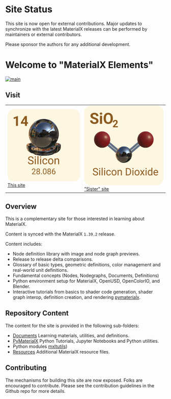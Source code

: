 # Site Status

This site is now open for external contributions. Major 
updates to synchronize with the latest MaterialX releases 
can be performed by maintainers or external contributors. 

Please sponsor the authors for any additional development.

# Welcome to "MaterialX Elements"
[![main](https://github.com/kwokcb/MaterialX_Plus/actions/workflows/main.yml/badge.svg)](https://github.com/kwokcb/MaterialX_Plus/actions/workflows/main.yml)


## Visit

<table>
<tr>
<td>
<a href="https://kwokcb.github.io/MaterialX_Learn/">
<img src="./documents/images/silicon_2_yellow.png" width=100%>
This site
<td>
<a href="https://kwokcb.github.io/MaterialXLab/documents/compounds.html">
<img src="./documents/images/silicon_dioxide.png" width=100%>
"Sister" site
</a>
</table>

## Overview

This is a complementary site for those interested in learning about MaterialX. 

Content is synced with the MaterialX `1.39.2` release.

Content includes:
* Node definition library with image and node graph previews. 
* Release to release delta comparisons.
* Glossary of basic types, geometric definitions, color management and real-world unit definitions. 
* Fundamental concepts (Nodes, Nodegraphs, Documents, Definitions) 
* Python environment setup for MaterialX, OpenUSD, OpenColorIO, and Blender.
* Interactive tutorials from basics to shader code generation, shader graph interop, definition creation, and rendering [pymaterialx](pymaterialx).

## Repository Content
The content for the site is provided in the following sub-folders:

* [Documents](documents) Learning materials, utilities, and definitions.
* [PyMaterialX](pymaterialx) Python Tutorials,  Jupyter Notebooks and Python utilities. 
* Python modules [mxltutils](pymaterialx/mtlxutils))
* [Resources](resources) Additional MaterialX resource files.


## Contributing
The mechanisms for building this site are now exposed. Folks are encouraged to contribute. Please see the contribution guidelines in the Github repo for more details.

